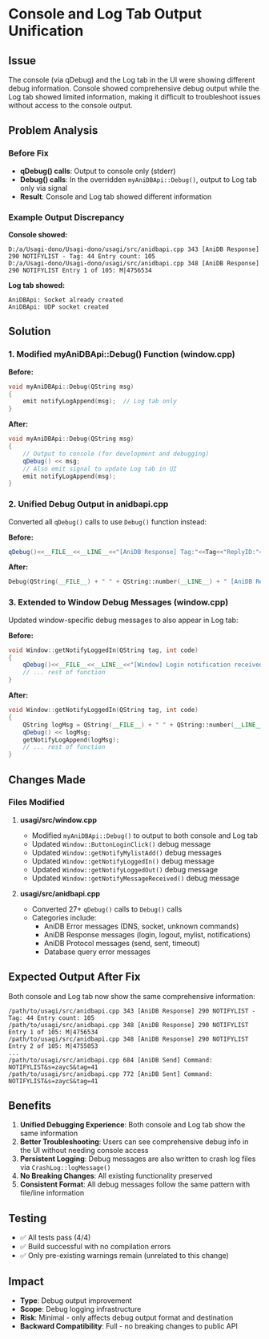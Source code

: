 # Console and Log Tab Output Unification

## Issue
The console (via qDebug) and the Log tab in the UI were showing different debug information. Console showed comprehensive debug output while the Log tab showed limited information, making it difficult to troubleshoot issues without access to the console output.

## Problem Analysis

### Before Fix
- **qDebug() calls**: Output to console only (stderr)
- **Debug() calls**: In the overridden `myAniDBApi::Debug()`, output to Log tab only via signal
- **Result**: Console and Log tab showed different information

### Example Output Discrepancy
**Console showed:**
```
D:/a/Usagi-dono/Usagi-dono/usagi/src/anidbapi.cpp 343 [AniDB Response] 290 NOTIFYLIST - Tag: 44 Entry count: 105
D:/a/Usagi-dono/Usagi-dono/usagi/src/anidbapi.cpp 348 [AniDB Response] 290 NOTIFYLIST Entry 1 of 105: M|4756534
```

**Log tab showed:**
```
AniDBApi: Socket already created
AniDBApi: UDP socket created
```

## Solution

### 1. Modified myAniDBApi::Debug() Function (window.cpp)
**Before:**
```cpp
void myAniDBApi::Debug(QString msg)
{
    emit notifyLogAppend(msg);  // Log tab only
}
```

**After:**
```cpp
void myAniDBApi::Debug(QString msg)
{
    // Output to console (for development and debugging)
    qDebug() << msg;
    // Also emit signal to update Log tab in UI
    emit notifyLogAppend(msg);
}
```

### 2. Unified Debug Output in anidbapi.cpp
Converted all `qDebug()` calls to use `Debug()` function instead:

**Before:**
```cpp
qDebug()<<__FILE__<<__LINE__<<"[AniDB Response] Tag:"<<Tag<<"ReplyID:"<<ReplyID;
```

**After:**
```cpp
Debug(QString(__FILE__) + " " + QString::number(__LINE__) + " [AniDB Response] Tag: " + Tag + " ReplyID: " + ReplyID);
```

### 3. Extended to Window Debug Messages (window.cpp)
Updated window-specific debug messages to also appear in Log tab:

**Before:**
```cpp
void Window::getNotifyLoggedIn(QString tag, int code)
{
    qDebug()<<__FILE__<<__LINE__<<"[Window] Login notification received - Tag:"<<tag<<"Code:"<<code;
    // ... rest of function
}
```

**After:**
```cpp
void Window::getNotifyLoggedIn(QString tag, int code)
{
    QString logMsg = QString(__FILE__) + " " + QString::number(__LINE__) + " [Window] Login notification received - Tag: " + tag + " Code: " + QString::number(code);
    qDebug() << logMsg;
    getNotifyLogAppend(logMsg);
    // ... rest of function
}
```

## Changes Made

### Files Modified
1. **usagi/src/window.cpp**
   - Modified `myAniDBApi::Debug()` to output to both console and Log tab
   - Updated `Window::ButtonLoginClick()` debug message
   - Updated `Window::getNotifyMylistAdd()` debug messages
   - Updated `Window::getNotifyLoggedIn()` debug message
   - Updated `Window::getNotifyLoggedOut()` debug message
   - Updated `Window::getNotifyMessageReceived()` debug message

2. **usagi/src/anidbapi.cpp**
   - Converted 27+ `qDebug()` calls to `Debug()` calls
   - Categories include:
     - AniDB Error messages (DNS, socket, unknown commands)
     - AniDB Response messages (login, logout, mylist, notifications)
     - AniDB Protocol messages (send, sent, timeout)
     - Database query error messages

## Expected Output After Fix

Both console and Log tab now show the same comprehensive information:

```
/path/to/usagi/src/anidbapi.cpp 343 [AniDB Response] 290 NOTIFYLIST - Tag: 44 Entry count: 105
/path/to/usagi/src/anidbapi.cpp 348 [AniDB Response] 290 NOTIFYLIST Entry 1 of 105: M|4756534
/path/to/usagi/src/anidbapi.cpp 348 [AniDB Response] 290 NOTIFYLIST Entry 2 of 105: M|4755053
...
/path/to/usagi/src/anidbapi.cpp 684 [AniDB Send] Command: NOTIFYLIST&s=zaycS&tag=41
/path/to/usagi/src/anidbapi.cpp 772 [AniDB Sent] Command: NOTIFYLIST&s=zaycS&tag=41
```

## Benefits

1. **Unified Debugging Experience**: Both console and Log tab show the same information
2. **Better Troubleshooting**: Users can see comprehensive debug info in the UI without needing console access
3. **Persistent Logging**: Debug messages are also written to crash log files via `CrashLog::logMessage()`
4. **No Breaking Changes**: All existing functionality preserved
5. **Consistent Format**: All debug messages follow the same pattern with file/line information

## Testing

- ✅ All tests pass (4/4)
- ✅ Build successful with no compilation errors
- ✅ Only pre-existing warnings remain (unrelated to this change)

## Impact

- **Type**: Debug output improvement
- **Scope**: Debug logging infrastructure
- **Risk**: Minimal - only affects debug output format and destination
- **Backward Compatibility**: Full - no breaking changes to public API
